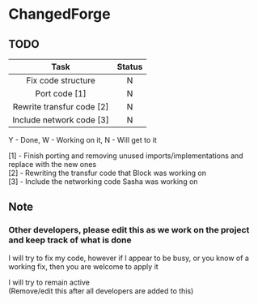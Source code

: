 # ChangedForge


## TODO

| Task | Status |
| :---: | :---: |
| Fix code structure | N |
| Port code [1] | N |
| Rewrite transfur code [2] | N |
| Include network code [3] | N |
Y - Done, W - Working on it, N - Will get to it

[1] - Finish porting and removing unused imports/implementations and replace with the new ones<br>
[2] - Rewriting the transfur code that Block was working on<br>
[3] - Include the networking code Sasha was working on<br>

## Note

### Other developers, please edit this as we work on the project and keep track of what is done

I will try to fix my code, however if I appear to be busy, or you know of a working fix, then you are welcome to apply it

I will try to remain active<br>
(Remove/edit this after all developers are added to this)